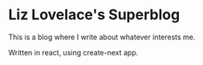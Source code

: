 # Liz Lovelace's Superblog
This is a blog where I write about whatever interests me.

Written in react, using create-next app.

